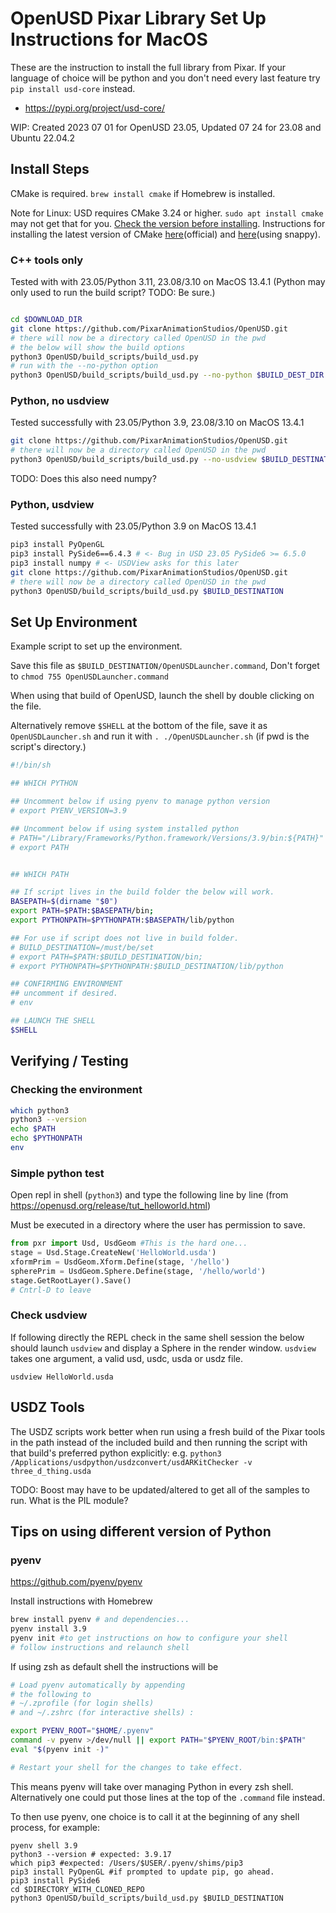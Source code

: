 # OpenUSD Pixar Library Set Up Instructions for MacOS


These are the instruction to install the full library from Pixar. If your language of choice will be python and you don't need every last feature try `pip install usd-core` instead.

- <https://pypi.org/project/usd-core/>


WIP: Created 2023 07 01 for OpenUSD 23.05, Updated 07 24 for 23.08 and Ubuntu 22.04.2

## Install Steps

CMake is required. `brew install cmake` if Homebrew is installed. 

Note for Linux: USD requires CMake 3.24 or higher. `sudo apt install cmake` may not get that for you. [Check the version before installing](https://unix.stackexchange.com/questions/6284/how-do-i-check-package-version-using-apt-get-aptitude). Instructions for installing the latest version of CMake [here](https://cmake.org/install/)(official) and [here](https://graspingtech.com/upgrade-cmake/)(using snappy).

### C++ tools only

Tested with with 23.05/Python 3.11, 23.08/3.10 on MacOS 13.4.1
(Python may only used to run the build script? TODO: Be sure.) 

```zsh

cd $DOWNLOAD_DIR
git clone https://github.com/PixarAnimationStudios/OpenUSD.git
# there will now be a directory called OpenUSD in the pwd
# the below will show the build options
python3 OpenUSD/build_scripts/build_usd.py
# run with the --no-python option
python3 OpenUSD/build_scripts/build_usd.py --no-python $BUILD_DEST_DIR
```

### Python, no usdview

Tested successfully with 23.05/Python 3.9, 23.08/3.10 on MacOS 13.4.1

```zsh
git clone https://github.com/PixarAnimationStudios/OpenUSD.git
# there will now be a directory called OpenUSD in the pwd
python3 OpenUSD/build_scripts/build_usd.py --no-usdview $BUILD_DESTINATION
```
TODO: Does this also need numpy? 

### Python, usdview

Tested successfully with 23.05/Python 3.9 on MacOS 13.4.1

```zsh
pip3 install PyOpenGL
pip3 install PySide6==6.4.3 # <- Bug in USD 23.05 PySide6 >= 6.5.0 
pip3 install numpy # <- USDView asks for this later
git clone https://github.com/PixarAnimationStudios/OpenUSD.git
# there will now be a directory called OpenUSD in the pwd
python3 OpenUSD/build_scripts/build_usd.py $BUILD_DESTINATION
```

## Set Up Environment

Example script to set up the environment. 

Save this file as `$BUILD_DESTINATION/OpenUSDLauncher.command`,  Don't forget to `chmod 755 OpenUSDLauncher.command`

When using that build of OpenUSD, launch the shell by double clicking on the file.

Alternatively remove `$SHELL` at the bottom of the file, save it as `OpenUSDLauncher.sh` and run it with `. ./OpenUSDLauncher.sh` (if pwd is the script's directory.)

```sh
#!/bin/sh

## WHICH PYTHON

## Uncomment below if using pyenv to manage python version
# export PYENV_VERSION=3.9

## Uncomment below if using system installed python
# PATH="/Library/Frameworks/Python.framework/Versions/3.9/bin:${PATH}"
# export PATH


## WHICH PATH

## If script lives in the build folder the below will work.
BASEPATH=$(dirname "$0")
export PATH=$PATH:$BASEPATH/bin;
export PYTHONPATH=$PYTHONPATH:$BASEPATH/lib/python

## For use if script does not live in build folder. 
# BUILD_DESTINATION=/must/be/set
# export PATH=$PATH:$BUILD_DESTINATION/bin;
# export PYTHONPATH=$PYTHONPATH:$BUILD_DESTINATION/lib/python

## CONFIRMING ENVIRONMENT
## uncomment if desired. 
# env

## LAUNCH THE SHELL
$SHELL

```

## Verifying / Testing

### Checking the environment

```sh
which python3
python3 --version
echo $PATH
echo $PYTHONPATH
env

```

### Simple python test

Open repl in shell (`python3`) and type the following line by line (from <https://openusd.org/release/tut_helloworld.html>)

Must be executed in a directory where the user has permission to save. 

```python
from pxr import Usd, UsdGeom #This is the hard one... 
stage = Usd.Stage.CreateNew('HelloWorld.usda') 
xformPrim = UsdGeom.Xform.Define(stage, '/hello') 
spherePrim = UsdGeom.Sphere.Define(stage, '/hello/world') 
stage.GetRootLayer().Save()
# Cntrl-D to leave
```

### Check usdview

If following directly the REPL check in the same shell session the below should launch `usdview` and display a Sphere in the render window.  `usdview` takes one argument, a valid usd, usdc, usda or usdz file.

`usdview HelloWorld.usda`

## USDZ Tools

The USDZ scripts work better when run using a fresh build of the Pixar tools in the path instead of the included build and then running the script with that build's preferred python explicitly: e.g. `python3 /Applications/usdpython/usdzconvert/usdARKitChecker -v three_d_thing.usda`

TODO: Boost may have to be updated/altered to get all of the samples to run. What is the PIL module? 

## Tips on using different version of Python

### pyenv

<https://github.com/pyenv/pyenv>

Install instructions with Homebrew

```sh
brew install pyenv # and dependencies...
pyenv install 3.9
pyenv init #to get instructions on how to configure your shell
# follow instructions and relaunch shell
```

If using zsh as default shell the instructions will be 

```sh
# Load pyenv automatically by appending
# the following to 
# ~/.zprofile (for login shells)
# and ~/.zshrc (for interactive shells) :

export PYENV_ROOT="$HOME/.pyenv"
command -v pyenv >/dev/null || export PATH="$PYENV_ROOT/bin:$PATH"
eval "$(pyenv init -)"

# Restart your shell for the changes to take effect.
```

This means pyenv will take over managing Python in every zsh shell. Alternatively one could put those lines at the top of the `.command` file instead.

To then use pyenv, one choice is to call it at the beginning of any shell process, for example:

```
pyenv shell 3.9
python3 --version # expected: 3.9.17
which pip3 #expected: /Users/$USER/.pyenv/shims/pip3
pip3 install PyOpenGL #if prompted to update pip, go ahead.
pip3 install PySide6
cd $DIRECTORY_WITH_CLONED_REPO
python3 OpenUSD/build_scripts/build_usd.py $BUILD_DESTINATION 
```

